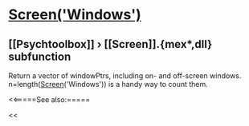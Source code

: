 # [Screen('Windows')](Screen-Windows) 
## [[Psychtoolbox]] &#8250; [[Screen]].{mex*,dll} subfunction


Return a vector of windowPtrs, including on- and off-screen windows.  
n=length([Screen](Screen)('Windows')) is a handy way to count them.   


<<=====See also:=====

<<